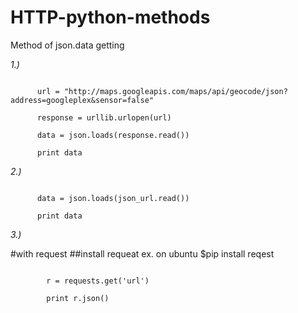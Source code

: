 # HTTP-python-methods
Method of json.data getting


*1.)*

   
```import urllib, json

      url = "http://maps.googleapis.com/maps/api/geocode/json?address=googleplex&sensor=false"

      response = urllib.urlopen(url)

      data = json.loads(response.read())

      print data 
```

*2.)*

    
```json_url = urlopen(url)

      data = json.loads(json_url.read())

      print data   
```

*3.)*

#with request
##install requeat ex. on ubuntu $pip install reqest
```import requests

        r = requests.get('url')

        print r.json()    
```
